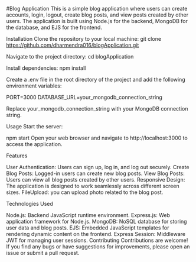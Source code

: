 #Blog Application
This is a simple blog application where users can create accounts, login, logout, create blog posts, and view posts created by other users. The application is built using Node.js for the backend, MongoDB for the database, and EJS for the frontend.

Installation
Clone the repository to your local machine:
git clone https://github.com/dharmendra016/blogApplication.git

Navigate to the project directory:
cd blogApplication

Install dependencies:
npm install

Create a .env file in the root directory of the project and add the following environment variables:

PORT=3000
DATABASE_URL=your_mongodb_connection_string

Replace your_mongodb_connection_string with your MongoDB connection string.

Usage
Start the server:

npm start
Open your web browser and navigate to http://localhost:3000 to access the application.

Features

User Authentication: Users can sign up, log in, and log out securely.
Create Blog Posts: Logged-in users can create new blog posts.
View Blog Posts: Users can view all blog posts created by other users.
Responsive Design: The application is designed to work seamlessly across different screen sizes.
FileUpload: you can upload photo related to the blog post.

Technologies Used

Node.js: Backend JavaScript runtime environment.
Express.js: Web application framework for Node.js.
MongoDB: NoSQL database for storing user data and blog posts.
EJS: Embedded JavaScript templates for rendering dynamic content on the frontend.
Express Session: Middleware JWT for managing user sessions.
Contributing
Contributions are welcome! If you find any bugs or have suggestions for improvements, please open an issue or submit a pull request.
